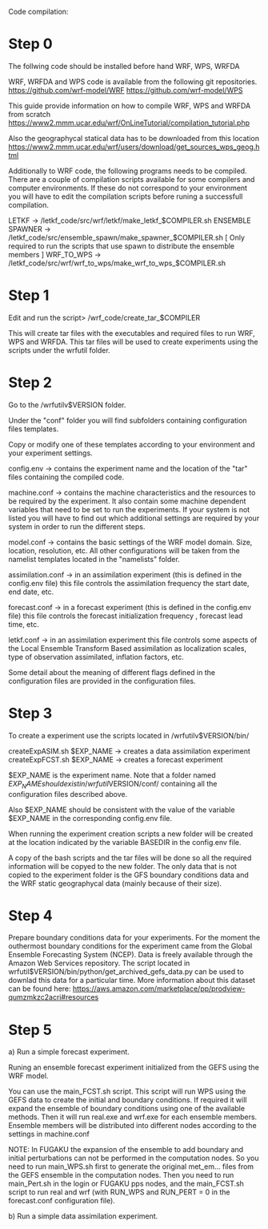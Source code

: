 Code compilation:

Step 0
======

The follwing code should be installed before hand
WRF, WPS, WRFDA

WRF, WRFDA and WPS code is available from the following git repositories.
https://github.com/wrf-model/WRF
https://github.com/wrf-model/WPS

This guide provide information on how to compile WRF, WPS and WRFDA from scratch
https://www2.mmm.ucar.edu/wrf/OnLineTutorial/compilation_tutorial.php

Also the geographycal statical data has to be downloaded from this location
https://www2.mmm.ucar.edu/wrf/users/download/get_sources_wps_geog.html

Additionally to WRF code, the following programs needs to be compiled.
There are a couple of compilation scripts available for some compilers and 
computer environments. If these do not correspond to your environment you will
have to edit the compilation scripts before runing a successfull compilation.

LETKF -> /letkf_code/src/wrf/letkf/make_letkf_$COMPILER.sh 
ENSEMBLE SPAWNER -> /letkf_code/src/ensemble_spawn/make_spawner_$COMPILER.sh [ Only required to run the scripts that use spawn to distribute the ensemble members ]
WRF_TO_WPS -> /letkf_code/src/wrf/wrf_to_wps/make_wrf_to_wps_$COMPILER.sh 


Step 1
======

Edit and run the script>
/wrf_code/create_tar_$COMPILER

This will create tar files with the executables and required files to run
WRF, WPS and WRFDA. This tar files will be used to create experiments using the
scripts under the wrfutil folder.


Step 2
======

Go to the /wrfutilv$VERSION  folder.

Under the "conf" folder you will find subfolders containing configuration files templates. 

Copy or modify one of these templates according to your environment and your experiment settings.

config.env -> contains the experiment name and the location of the "tar" files containing the compiled code. 

machine.conf -> contains the machine characteristics and the resources to be required by the experiment.
                It also contain some machine dependent variables that need to be set to run the experiments.
                If your system is not listed you will have to find out which additional settings are required
                by your system in order to run the different steps. 

model.conf   -> contains the basic settings of the WRF model domain. Size, location, resolution, etc. 
                All other configurations will be taken from the namelist templates located in the "namelists" folder.
          

assimilation.conf -> in an assimilation experiment (this is defined in the config.env file) this file controls the assimilation frequency
                     the start date, end date, etc. 

forecast.conf     -> in a forecast experiment (this is defined in the config.env file) this file controls the forecast initialization frequency
                     , forecast lead time, etc.

letkf.conf        -> in an assimilation experiment this file controls some aspects of the Local Ensemble Transform Based assimilation as
                     localization scales, type of observation assimilated, inflation factors, etc.


Some detail about the meaning of different flags defined in the configuration files are provided in the configuration files.


Step 3
======

To create a experiment use the scripts located in  /wrfutilv$VERSION/bin/

createExpASIM.sh $EXP_NAME -> creates a data assimilation experiment
createExpFCST.sh $EXP_NAME -> creates a forecast experiment

$EXP_NAME is the experiment name. Note that a folder named $EXP_NAME should exist
in /wrfutil$VERSION/conf/ containing all the configuration files described above. 

Also $EXP_NAME should be consistent with the value of the variable $EXP_NAME in the corresponding config.env file. 

When running the experiment creation scripts a new folder will be created at the location 
indicated by the variable BASEDIR in the config.env file. 

A copy of the bash scripts and the tar files will be done so all the required information will be 
copyed to the new folder. The only data that is not copied to the experiment folder is the GFS boundary conditions data
and the WRF static geographycal data (mainly because of their size). 


Step 4
======

Prepare boundary conditions data for your experiments. For the moment the outhermost boundary conditions for the experiment
came from the Global Ensemble Forecasting System (NCEP). Data is freely available through the Amazon Web Services repository.
The script located in wrfutil$VERSION/bin/python/get_archived_gefs_data.py can be used to downlad this data for a particular
time. 
More information about this dataset can be found here:
https://aws.amazon.com/marketplace/pp/prodview-qumzmkzc2acri#resources

Step 5
======

a) Run a simple forecast experiment. 

Runing an ensemble forecast experiment initialized from the GEFS using the WRF model. 

You can use the main_FCST.sh script. This script will run WPS using the GEFS data to create the initial and boundary conditions.
If required it will expand the ensemble of boundary conditions using one of the available methods. 
Then it will run real.exe and wrf.exe for each ensemble members. Ensemble members will be distributed into different nodes
according to the settings in machine.conf 

NOTE: In FUGAKU the expansion of the ensemble to add boundary and initial perturbations can not be performed in the computation nodes.
So you need to run main_WPS.sh first to generate the original met_em... files from the GEFS ensemble in the computation nodes.
Then you need to run main_Pert.sh in the login or FUGAKU pps nodes, and the main_FCST.sh script to run real and wrf (with RUN_WPS and RUN_PERT = 0 in the forecast.conf 
configuration file). 

b) Run a simple data assimilation experiment. 





















